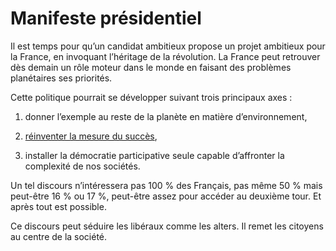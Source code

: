 # Manifeste présidentiel

Il est temps pour qu’un candidat ambitieux propose un projet ambitieux pour la France, en invoquant l’héritage de la révolution. La France peut retrouver dès demain un rôle moteur dans le monde en faisant des problèmes planétaires ses priorités.

Cette politique pourrait se développer suivant trois principaux axes :

1. donner l’exemple au reste de la planète en matière d’environnement,

2. [réinventer la mesure du succès](https://tcrouzet.com/2006/05/30/croissance-illusoire/),

3. installer la démocratie participative seule capable d’affronter la complexité de nos sociétés.

Un tel discours n’intéressera pas 100 % des Français, pas même 50 % mais peut-être 16 % ou 17 %, peut-être assez pour accéder au deuxième tour. Et après tout est possible.

Ce discours peut séduire les libéraux comme les alters. Il remet les citoyens au centre de la société.